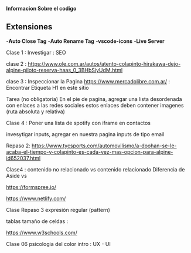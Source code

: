 **Informacion Sobre el codigo**


## Extensiones

-**Auto Close Tag**
-**Auto Rename Tag**
-**vscode-icons**
-**Live Server**

Clase 1 :
Investigar : SEO

clase 2 : 
https://www.ole.com.ar/autos/atento-colapinto-hirakawa-dejo-alpine-piloto-reserva-haas_0_3BHbSiyUdM.html

clase 3 : 
Inspeccionar la Pagina
https://www.mercadolibre.com.ar/ : Encontrar Etiqueta H1 en este sitio

Tarea (no obligatoria)
En el pie de pagina, agregar una lista desordenada con enlaces a las redes sociales
estos enlaces deben contener imagenes (ruta absoluta y relativa)

Clase 4 :
Poner una lista de spotify con iframe en contactos

invesytigar inputs, agregar en nuestra pagina inputs de tipo email


Repaso 2: https://www.tycsports.com/automovilismo/a-doohan-se-le-acaba-el-tiempo-y-colapinto-es-cada-vez-mas-opcion-para-alpine-id652037.html

Clase4 :
contenido no relacionado vs contenido relacionado
Diferencia de Aside vs 


https://formspree.io/


https://www.netlify.com/

Clase Repaso 3
expresión regular (pattern)

tablas tamaño de celdas : 

https://www.w3schools.com/

Clase 06
psicologia del color
intro : UX - UI

